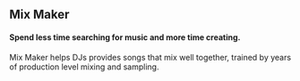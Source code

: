 ## Mix Maker

#### Spend less time searching for music and more time creating. 

Mix Maker helps DJs provides songs that mix well together, trained by years of production level mixing and sampling.

